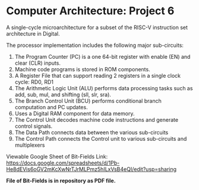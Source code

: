 # Computer Architecture: Project 6

A single-cycle microarchitecture for a subset of the RISC-V instruction set architecture in Digital.

The processor implementation includes the following major sub-circuits:
1. The Program Counter (PC) is a one 64-bit register with enable (EN) and clear (CLR) inputs.
2. Machine code programs is stored in ROM components.
3. A Register File that can support reading 2 registers in a single clock cycle: RD0, RD1
4. The Arithmetic Logic Unit (ALU) performs data processing tasks such as add, sub, mul, and shifting (sll, slr, sra).
5. The Branch Control Unit (BCU) performs conditional branch computation and PC updates.
6. Uses a Digital RAM component for data memory.
7. The Control Unit decodes machine code instructions and generate control signals.
8. The Data Path connects data between the various sub-circuits
9. The Control Path connects the Control unit to various sub-circuits and multiplexers

Viewable Google Sheet of Bit-Fields Link: https://docs.google.com/spreadsheets/d/1Pb-He8dEVis6oGV2mKcXwNrTJrMLPmz5hILxVsB4eQI/edit?usp=sharing

**File of Bit-Fields is in repository as PDF file.**
